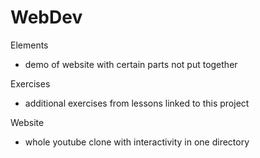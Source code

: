 # WebDev

Elements
- demo of website with certain parts not put together

Exercises
- additional exercises from lessons linked to this project

Website
- whole youtube clone with interactivity in one directory 
